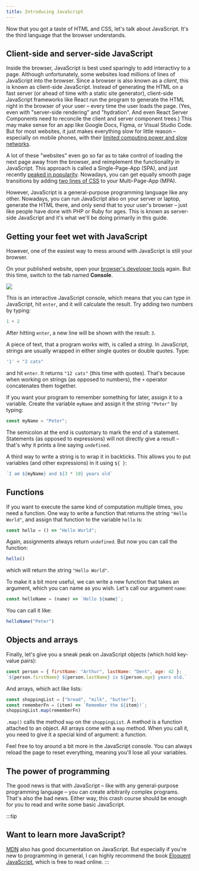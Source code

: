 ```yaml
---
title: Introducing JavaScript
---
```


Now that you got a taste of HTML and CSS, let's talk about JavaScript. It's the third language that the browser understands.


## Client-side and server-side JavaScript

Inside the browser, JavaScript is best used sparingly to add interactivy to a page. Although unfortunately, some websites load millions of lines of JavaScript into the browser. Since a browser is also known as a _client_, this is known as client-side JavaScript. Instead of generating the HTML on a fast server (or ahead of time with a static site generator), client-side JavaScript frameworks like React run the program to generate the HTML right in the browser of your user – every time the user loads the page. (Yes, even with "server-side rendering" and "hydration". And even React Server Components need to reconcile the client and server component trees.) This may make sense for an app like Google Docs, Figma, or Visual Studio Code. But for most websites, it just makes everything slow for little reason – especially on mobile phones, with their [limited computing power and slow networks](https://infrequently.org/series/performance-inequality/).

A lot of these "websites" even go so far as to take control of loading the next page away from the browser, and reimplement the functionality in JavaScript. This approach is called a Single-Page-App (SPA), and just recently [peaked in popularity](https://nolanlawson.com/2022/05/21/the-balance-has-shifted-away-from-spas/). Nowadays, you can get equally smooth page transitions by adding [two lines of CSS](https://webkit.org/blog/16967/two-lines-of-cross-document-view-transitions-code-you-can-use-on-every-website-today/) to your Multi-Page-App (MPA).

However, JavaScript is a general-purpose programming language like any other. Nowadays, you can run JavaScript also on your server or laptop, generate the HTML there, and only send that to your user's browser – just like people have done with PHP or Ruby for ages. This is known as server-side JavaScript and it's what we'll be doing primarily in this guide.


## Getting your feet wet with JavaScript

However, one of the easiest way to mess around with JavaScript is still your browser.

On your published website, open your [browser's developer tools](https://developer.mozilla.org/en-US/docs/Learn_web_development/Howto/Tools_and_setup/What_are_browser_developer_tools#how_to_open_the_devtools_in_your_browser) again. But this time, switch to the tab named **Console**.

![](https://developer.chrome.com/static/docs/devtools/console/javascript/image/the-console-99991743a015_2880.png)

This is an interactive JavaScript console, which means that you can type in JavaScript, hit `enter`, and it will calculate the result. Try adding two numbers by typing:

```js title=Console
1 + 2
```

After hitting `enter`, a new line will be shown with the result: `3`.

A piece of text, that a program works with, is called a _string_. In JavaScript, strings are usually wrapped in either single quotes or double quotes. Type:

```js title=Console
'1' + "2 cats"
```

and hit `enter`. It returns `"12 cats"` (this time with quotes). That's because when working on strings (as opposed to numbers), the `+` operator concatenates them together.

If you want your program to remember something for later, assign it to a variable. Create the variable `myName` and assign it the string `"Peter"` by typing:

```js title=Console
const myName = "Peter";
```

The semicolon at the end is customary to mark the end of a statement. Statements (as opposed to expressions) will not directly give a result – that's why it prints a line saying `undefined`.

A third way to write a string is to wrap it in backticks. This allows you to put variables (and other expressions) in it using `${ }`:

```js title=Console
`I am ${myName} and ${3 * 10} years old`
```

## Functions

If you want to execute the same kind of computation multiple times, you need a function. One way to write a function that returns the string `"Hello World"`, and assign that function to the variable `hello` is:

```js title=Console
const hello = () => "Hello World";
```

Again, assignments always return `undefined`. But now you can call the function:

```js title=Console
hello()
```

which will return the string `"Hello World"`.

To make it a bit more useful, we can write a new function that takes an argument, which you can name as you wish. Let's call our argument `name`:

```js title=Console
const helloName = (name) => `Hello ${name}`;
```

You can call it like:

```js title=Console
helloName("Peter")
```


## Objects and arrays

Finally, let's give you a sneak peak on JavaScript objects (which hold key-value pairs):

```js title=Console
const person = { firstName: "Arthur", lastName: "Dent", age: 42 };
`${person.firstName} ${person.lastName} is ${person.age} years old.`
```

And arrays, which act like lists:

```js title=Console
const shoppingList = ["bread", "milk", "butter"];
const rememberFn = (item) => `Remember the ${item}!`;
shoppingList.map(rememberFn)
```

`.map()` calls the method `map` on the `shoppingList`. A method is a function attached to an object. All arrays come with a `map` method. When you call it, you need to give it a special kind of argument: a function.

Feel free to toy around a bit more in the JavaScript console. You can always reload the page to reset everything, meaning you'll lose all your variables.


## The power of programming

The good news is that with JavaScript – like with any general-purpose programming language – you can create arbitrarily complex programs. That's also the bad news. Either way, this crash course should be enough for you to read and write some basic JavaScript.

:::tip
## Want to learn more JavaScript?

[MDN](https://developer.mozilla.org/en-US/docs/Web/JavaScript/Guide) also has good documentation on JavaScript. But especially if you're new to programming in general, I can highly recommend the book [Eloquent JavaScript](https://eloquentjavascript.net/), which is free to read online.
:::
